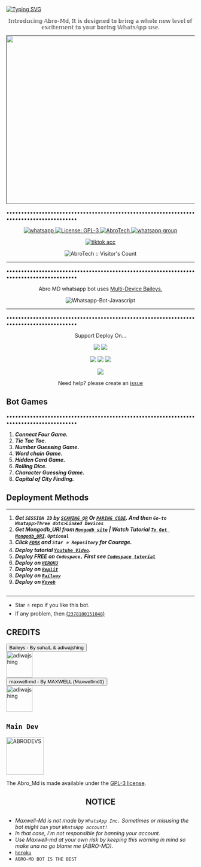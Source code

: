 <a href="https://git.io/typing-svg"><img src="https://readme-typing-svg.demolab.com?font=Impact&size=50&pause=0&color=FFFFFF&background=000000&center=true&width=910&height=100&lines=ABROTECH MD ;MULTI+DEVICE+WHATSAPP+BOT;CREATED+BY+ABRO ;PUBLIC+RELESED+DATE;04/04/2024;." alt="Typing SVG" /></a>

<p align="center"> 𝕀𝕟𝕥𝕣𝕠𝕕𝕦𝕔𝕚𝕟𝕘 𝔸𝕓𝕣𝕠-𝕄𝕕, 𝕀𝕥 𝕚𝕤 𝕕𝕖𝕤𝕚𝕘𝕟𝕖𝕕 𝕥𝕠 𝕓𝕣𝕚𝕟𝕘 𝕒 𝕨𝕙𝕠𝕝𝕖 𝕟𝕖𝕨 𝕝𝕖𝕧𝕖𝕝 𝕠𝕗 𝕖𝕩𝕔𝕚𝕥𝕖𝕞𝕖𝕟𝕥 𝕥𝕠 𝕪𝕠𝕦𝕣 𝕓𝕠𝕣𝕚𝕟𝕘 𝕎𝕙𝕒𝕥𝕤𝔸𝕡𝕡 𝕦𝕤𝕖. </p>

<p align="center">
  <a href="">
    <img src="https://imgur.com/Q3qU8uJ.jpg" alt="Your Image" width="1080" height="450">
  </a>
</p>

••••••••••••••••••••••••••••••••••••••••••••••••••••••••••••••••••••••••••••••••••••••••
   
   
<p align="center">
  <a href="https://wa.me/2348100151048?text=Hi+Bro--+I+Need+Help.+I+messaged+you+from+Abro-Md+Repo" target="_blank">
    <img alt="whatsapp" src="https://img.shields.io/badge/ Whatsapp -25D366?style=for-the-badge&logo=whatsapp&logoColor=white" />
  </a>
  <a aria-label="Abro_Md is free to use" href="https://github.com/Temitopeareo/Abrotech-md/blob/main/LICENCE" target="_blank">
    <img alt="License: GPL-3" src="https://badges.frapsoft.com/os/gpl/gpl.png?v=103)](https://opensource.org/licenses/GPL-3.0/" target="_blank" />
  </a>
  <a aria-label="Abro_Md is free to use" href="" target="_blank">
    <img alt="AbroTech" src="https://img.shields.io/youtube/channel/subscribers/UCCL29WTYxd3i4xVr85gwgdw" target="_blank" />
  </a>
<a href="https://chat.whatsapp.com/Fmkh7WvnIaW4Cafa49jjDc" target="_blank">
    <img alt="whatsapp group" src="https://img.shields.io/badge/ Whatsapp group -25D366?style=for-the-badge&logo=whatsapp&logoColor=white" />
  </a>
 <p align="center">
<a href="https://www.tiktok.com/@officialchrist_payne?_t=8lBb2tkmDkj&_r=1" target="blank"><img alt="tiktok acc" src="https://img.shields.io/badge/TIK-TOK-black" /> </a>
</p>
<p align="center"><img src="https://profile-counter.glitch.me/{AbroTech}/count.svg" alt="AbroTech :: Visitor's Count" /></p>

---



••••••••••••••••••••••••••••••••••••••••••••••••••••••••••••••••••••••••••••••••••••••••

<p align="center"> Abro MD whatsapp bot uses
  <a href="https://github.com/adiwajshing/Baileys">Multi-Device Baileys.</a>
</p>
<p align="center">
  <img title="Whatsapp-Bot-Javascript" src="https://img.shields.io/badge/Javascript-363303?style=for-the-badge&logo=javascript&logoColor=c6c631"></img>
</p>

---

••••••••••••••••••••••••••••••••••••••••••••••••••••••••••••••••••••••••••••••••••••••••

<p align="center">
  <a href="https://github.com/Temitopeareo/Abrotech-md"><Abro-Md</b></a> Support Deploy On...
</p>

<p align="center">
  <a href="https://github.com/Temitopeareo/Abrotech-md/blob/main/temp/deploy-on-vps.md"><img src="https://img.shields.io/badge/self hosting-3d1513?style=for-the-badge&logo=serverless&logoColor=FD5750"></a>
  <a href="https://railway.app/template/GZOvIe?referralCode=wVDLrh"><img src="https://img.shields.io/badge/railway-3e164f?style=for-the-badge&logo=railway&logoColor=0B0D0E"></a>
</p>
<p align="center">
  <a href="https://suhail-web01.vercel.app/deploy.html"><img src="https://img.shields.io/badge/heroku-9d7acc?style=for-the-badge&logo=heroku&logoColor=430098"></a>
  <a href="https://suhail-web01.vercel.app/replit.html"><img src="https://img.shields.io/badge/replit-253c99?style=for-the-badge&logo=replit&logoColor=F26207"></a>
  <a href="https://app.koyeb.com/apps/deploy?type=git&repository=github.com/Temitopeareo/Abrotech-md&branch=main&env[SESSION_ID]&env[OWNER_NUMBER]=2348100151048&env[MONGODB_URI]&&env[OWNER_NAME]=Abro&env[KOYEB_API]&env[PREFIX]=.&env[WAPRESENCE]&env[AUTO_READ_STATUS]=false&env[DISABLE_PM]=false&env[PACK_AUTHER]=whatsapp+bot&env[PACK_NAME]=Abro+MD&env[STYLE]=0&env[MODE]=private&env[READ_MESSAGE]=false&env[THEME]=ABROBOT&env[WARN_COUNT]=3&env[BLOCK_JID]=null&env[TIME_ZONE]=Africa/Lagos&name=abro-md&env[KOYEB_NAME]=suhail-md&env[SUDO]=null&env[THUMB_IMAGE]=https://i.imgur.com/NpA3ZsJ.jpeg"><img src="https://img.shields.io/badge/koyeb-033604?style=for-the-badge&logo=koyeb&logoColor=white"></a>
</p>
<p align="center">
  <a href="https://www.youtube.com/@LorDAbro"><img src="https://img.shields.io/badge/CodeSpace-green?colorA=%23ff000&colorB=%23017e40&style=for-the-badge&logo=git&logoColor=white"></a>
</p>
<p align="center">Need help? please create an <a href="https://github.com/Temitopeareo/Aneo-Md/issues">issue</a></p>

 



## Bot Games
••••••••••••••••••••••••••••••••••••••••••••••••••••••••••••••••••••••••••••••••••••••••

1. ***Connect Four Game.***
2.  ***Tic Tac Toe.***
3.  ***Number Guessing Game.***
4.  ***Word chain Game.***
5.  ***Hidden Card Game.***
6.  ***Rolling Dice.***
7.  ***Character Guessing Game.***
8.  ***Capital of City Finding.***
##


 




    
   
## Deployment Methods
---
1.  ***Get `SESSION ID` by [`SCANING QR`](https://suhail-md-vtsf.onrender.com/) Or [`PARING CODE`](https://suhail-md-vtsf.onrender.com/code). And then `Go-to Whatapp>Three dots>Linked Devices`***
2.  ***Get Mongodb_URI from [`Mongodb site`](https://www.mongodb.com/) | Watch Tutorial [`To Get Mongodb_URI`](https://youtu.be/6rnftFl0fAI). `Optional`***
3.  ***Click [`FORK`](https://github.com/Temitopeareo/Abrotech-md/fork) and `Star ⭐ Repository` for Courage.***
4.  ***Deploy tutorial [`Youtube Video`](https://youtu.be/6rnftFl0fAI).***
5.  ***Deploy FREE on `Codespace,` First see [`Codespace tutorial`](https://youtu.be/3NdJb6_1cJM)***
6.  ***Deploy on [`HEROKU`](https://dashboard.heroku.com/new?template=https://github.com/Temitopeareo/Abrotech-md)***
7.  ***Deploy on [`Replit`](https://replit.com/github/Temitopeareo/Abrotech-md)***
8.  ***Deploy on [`Railway`](https://railway.app/template/GZOvIe?referralCode=wVDLrh)***
9.  ***Deploy on [`Koyeb`](https://app.koyeb.com/apps/deploy?type=git&repository=github.com/Temitopeareo/Abrotech-md&branch=main&env[SESSION_ID]&env[OWNER_NUMBER]=2348100151048&env[MONGODB_URI]&&env[OWNER_NAME]=Abrobot&env[KOYEB_API]&env[PREFIX]=.&env[WAPRESENCE]&env[AUTO_READ_STATUS]=false&env[DISABLE_PM]=false&env[PACK_AUTHER]=whatsapp+bot&env[PACK_NAME]=Abro+MD&env[STYLE]=0&env[MODE]=private&env[READ_MESSAGE]=false&env[THEME]=ABRO-MD&env[WARN_COUNT]=3&env[BLOCK_JID]=null&env[TIME_ZONE]=Africa/Lagos&name=Abro-md&env[KOYEB_NAME]=Abro-md&env[SUDO]=null&env[THUMB_IMAGE]=https://i.imgur.com/t9DtZcf.jpeg)***

##
---


- Star ⭐ repo if you like this bot.
- If any problem, then [(`2378100151048`)](https://wa.me/2348100151048)


## CREDITS 
<div><button id="boton" type="button">Baileys - By suhaiL & adiwajshing</button></div>
<a href="https://github.com/WhiskeySockets/Baileys"><img src="https://github.com/WhiskeySockets.png" width="70" height="70" alt="adiwajshing"/></a>

<div><button id="boton" type="button">maxwell-md  - By MAXWELL (Maxwellmd1)</button></div>
<a href="https://github.com/Maxwellmd1"><img src="https://github.com/Maxwellmd1.png" width="70" height="70" alt="adiwajshing"/></a>

## `Main Dev` 
<a href="https://github.com/Temitopeareo"><img src="https://github.com/Temitopeareo.png" width="100" height="100" alt="ABRODEVS"/></a> 


The Abro_Md is made available under the [GPL-3 license](https://github.com/Temitopeareo/Abrotech-md/blob/main/LICENCE).


<h2 align="center">  NOTICE
</h2>
   
## 
- *Maxwell-Md is not made by `WhatsApp Inc.` Sometimes or misusing the bot might `ban` your `WhatsApp account!`*
- *In that case, I'm not responsible for banning your account.*
- *Use Maxwell-md at your own risk by keeping this warning in mind so make una no go blame me (ABRO-MD).*
- [`heroku`]( https://dashboard.heroku.com/new?template=https://github.com/Temitopeareo/Abrotech-md)
- `ABRO-MD BOT IS THE BEST`
